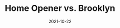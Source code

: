 ---
layout: layouts/post.njk
title: Home Opener vs. Brooklyn 
date: 2021-10-22
humanDate: October 22nd, 2021
tags: [
    post,
    total,
    2021_season
]
totalDonations: 115.00
doneeShort: "ACLU"
donee: American Civil Liberties Union
doneeLink: https://www.aclupa.org/
threadLink: https://www.reddit.com/r/sixers/comments/qdguwy/50_aclu_pennsylvania_donation_for_a_76ers_win/
desc: "$50 ACLU Pennsylvania donation for a 76ers win tonight over the Brooklyn Nets. Who's with me? RUN IT BACK!"
---